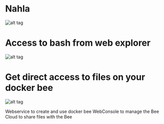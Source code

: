 Nahla
=====
![alt tag](https://cloud.githubusercontent.com/assets/1662759/3051733/00a40e2c-e191-11e3-8cd3-5ff8e56307db.png)

Access to bash from web explorer
================================
![alt tag](https://cloud.githubusercontent.com/assets/1662759/3051764/9a99961e-e191-11e3-9721-3988177a0353.png)

Get direct access to files on your docker bee
=============================================
![alt tag](https://cloud.githubusercontent.com/assets/1662759/3051765/9ab00bce-e191-11e3-92e3-64300fe246e9.png)

Webservice to create and use docker bee
WebConsole to manage the Bee
Cloud to share files with the Bee
